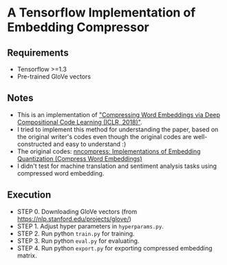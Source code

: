 # A Tensorflow Implementation of Embedding Compressor
## Requirements
- Tensorflow >=1.3
- Pre-trained GloVe vectors 
## Notes
- This is an implementation of ["Compressing Word Embeddings via Deep Compositional Code Learning (ICLR, 2018)"](https://arxiv.org/abs/1711.01068 "").
- I tried to implement this method for understanding the paper, based on the original writer's codes even though the original codes are well-constructed and easy to understand :)
- The original codes: [nncompress: Implementations of Embedding Quantization (Compress Word Embeddings)](https://github.com/zomux/neuralcompressor "")
- I didn't test for machine translation and sentiment analysis tasks using compressed word embedding.
## Execution
- STEP 0. Downloading GloVe vectors (from https://nlp.stanford.edu/projects/glove/)
- STEP 1. Adjust hyper parameters in `hyperparams.py`.
- STEP 2. Run python `train.py` for training.
- STEP 3. Run python `eval.py` for evaluating. 
- STEP 4. Run python `export.py` for exporting compressed embedding matrix.
